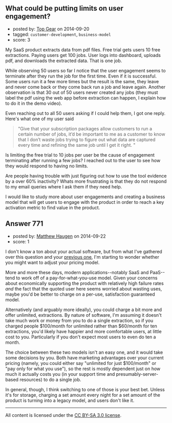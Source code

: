 ## What could be putting limits on user engagement?

- posted by: [Top Gear](https://stackexchange.com/users/4690596/top-gear) on 2014-09-20
- tagged: `customer-development`, `business-model`
- score: 3

My SaaS product extracts data from pdf files. Free trial gets users 10 free extractions. Paying users get 100 jobs. User logs into dashboard, uploads pdf, and downloads the extracted data. That is one job.

While observing 50 users so far I notice that the user engagement seems to terminate after they run the job for the first time. Even if it is successful. Some users run it a few more times but the result is the same, they leave and never come back or they come back run a job and leave again. Another observation is that 30 out of 50 users never created any jobs (they must label the pdf using the web app before extraction can happen, I explain how to do it in the demo video).

Even reaching out to all 50 users asking if I could help them, I got one reply. Here's what one of my user said 

> "Give that your subscription packages allow customers to run a certain
> number of jobs, it’d be important to me as a customer to know that I
> don’t waste jobs trying to figure out what data are captured every
> time and refining the same job until I get it right. "

Is limiting the free trial to 10 jobs per user be the cause of engagement terminating after running a few jobs? I reached out to the user to see how they would respond to having no limits.

Are people having trouble with just figuring out how to use the tool evidence by a over 60% inactivity? Whats more frustrating is that they do not respond to my email queries where I ask them if they need help.

I would like to study more about user engagements and creating a business model that will get users to engage with the product in order to reach a key activation metric to find value in the product.


## Answer 771

- posted by: [Matthew Haugen](https://stackexchange.com/users/1325646/matthew-haugen) on 2014-09-22
- score: 1

I don't know a ton about your actual software, but from what I've gathered over this question and your [previous one](https://startups.stackexchange.com/questions/753/how-can-i-make-my-product-economically-feasible), I'm starting to wonder whether you might want to adjust your pricing model.

More and more these days, modern applications--notably SaaS and PaaS--tend to work off of a pay-for-what-you-use model. Given your concerns about economically supporting the product with relatively high failure rates *and* the fact that the quoted user here seems worried about wasting uses, maybe you'd be better to charge on a per-use, satisfaction guaranteed model.

Alternatively (and arguably more ideally), you could charge a bit more and offer unlimited, extractions. By nature of software, I'm assuming it doesn't take much work or money from you to do a single extraction, so if you charged people $100/month for unlimited rather than $60/month for ten extractions, you'd likely have happier and more comfortable users, at little cost to you. Particularly if you don't expect most users to even do ten a month.

The choice between these two models isn't an easy one, and it would take some decisions by you. Both have marketing advantages over your current pricing (namely, you could either say "unlimited for just $100/month" or "pay only for what you use"), so the rest is mostly dependent just on how much it actually costs you (in your support time and presumably-server-based resources) to do a single job.

In general, though, I think switching to one of those is your best bet. Unless it's for storage, charging a set amount every night for a set amount of the product is turning into a legacy model, and users don't like it.



---

All content is licensed under the [CC BY-SA 3.0 license](https://creativecommons.org/licenses/by-sa/3.0/).
